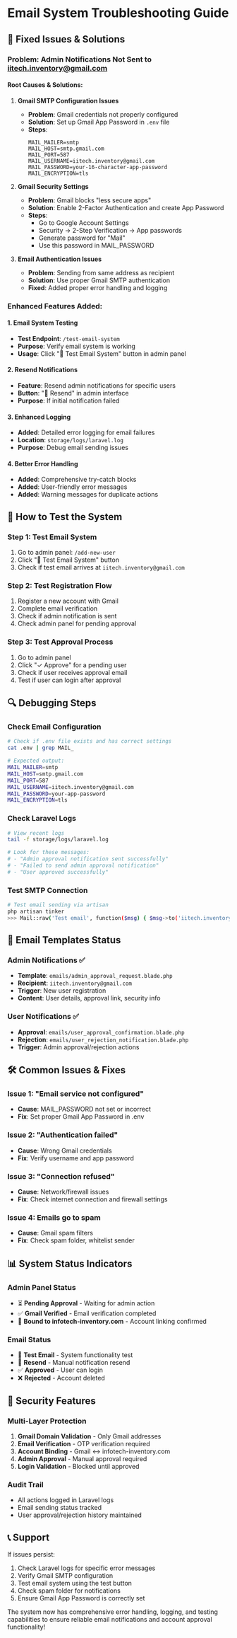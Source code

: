 # Email System Troubleshooting Guide

## 🔧 Fixed Issues & Solutions

### **Problem: Admin Notifications Not Sent to iitech.inventory@gmail.com**

#### **Root Causes & Solutions:**

1. **Gmail SMTP Configuration Issues**
   - **Problem**: Gmail credentials not properly configured
   - **Solution**: Set up Gmail App Password in `.env` file
   - **Steps**:
     ```
     MAIL_MAILER=smtp
     MAIL_HOST=smtp.gmail.com
     MAIL_PORT=587
     MAIL_USERNAME=iitech.inventory@gmail.com
     MAIL_PASSWORD=your-16-character-app-password
     MAIL_ENCRYPTION=tls
     ```

2. **Gmail Security Settings**
   - **Problem**: Gmail blocks "less secure apps"
   - **Solution**: Enable 2-Factor Authentication and create App Password
   - **Steps**:
     - Go to Google Account Settings
     - Security → 2-Step Verification → App passwords
     - Generate password for "Mail"
     - Use this password in MAIL_PASSWORD

3. **Email Authentication Issues**
   - **Problem**: Sending from same address as recipient
   - **Solution**: Use proper Gmail SMTP authentication
   - **Fixed**: Added proper error handling and logging

### **Enhanced Features Added:**

#### **1. Email System Testing**
- **Test Endpoint**: `/test-email-system`
- **Purpose**: Verify email system is working
- **Usage**: Click "🧪 Test Email System" button in admin panel

#### **2. Resend Notifications**
- **Feature**: Resend admin notifications for specific users
- **Button**: "📧 Resend" in admin interface
- **Purpose**: If initial notification failed

#### **3. Enhanced Logging**
- **Added**: Detailed error logging for email failures
- **Location**: `storage/logs/laravel.log`
- **Purpose**: Debug email sending issues

#### **4. Better Error Handling**
- **Added**: Comprehensive try-catch blocks
- **Added**: User-friendly error messages
- **Added**: Warning messages for duplicate actions

## 🚀 How to Test the System

### **Step 1: Test Email System**
1. Go to admin panel: `/add-new-user`
2. Click "🧪 Test Email System" button
3. Check if test email arrives at `iitech.inventory@gmail.com`

### **Step 2: Test Registration Flow**
1. Register a new account with Gmail
2. Complete email verification
3. Check if admin notification is sent
4. Check admin panel for pending approval

### **Step 3: Test Approval Process**
1. Go to admin panel
2. Click "✓ Approve" for a pending user
3. Check if user receives approval email
4. Test if user can login after approval

## 🔍 Debugging Steps

### **Check Email Configuration**
```bash
# Check if .env file exists and has correct settings
cat .env | grep MAIL_

# Expected output:
MAIL_MAILER=smtp
MAIL_HOST=smtp.gmail.com
MAIL_PORT=587
MAIL_USERNAME=iitech.inventory@gmail.com
MAIL_PASSWORD=your-app-password
MAIL_ENCRYPTION=tls
```

### **Check Laravel Logs**
```bash
# View recent logs
tail -f storage/logs/laravel.log

# Look for these messages:
# - "Admin approval notification sent successfully"
# - "Failed to send admin approval notification"
# - "User approved successfully"
```

### **Test SMTP Connection**
```bash
# Test email sending via artisan
php artisan tinker
>>> Mail::raw('Test email', function($msg) { $msg->to('iitech.inventory@gmail.com')->subject('Test'); });
```

## 📧 Email Templates Status

### **Admin Notifications** ✅
- **Template**: `emails/admin_approval_request.blade.php`
- **Recipient**: `iitech.inventory@gmail.com`
- **Trigger**: New user registration
- **Content**: User details, approval link, security info

### **User Notifications** ✅
- **Approval**: `emails/user_approval_confirmation.blade.php`
- **Rejection**: `emails/user_rejection_notification.blade.php`
- **Trigger**: Admin approval/rejection actions

## 🛠️ Common Issues & Fixes

### **Issue 1: "Email service not configured"**
- **Cause**: MAIL_PASSWORD not set or incorrect
- **Fix**: Set proper Gmail App Password in .env

### **Issue 2: "Authentication failed"**
- **Cause**: Wrong Gmail credentials
- **Fix**: Verify username and app password

### **Issue 3: "Connection refused"**
- **Cause**: Network/firewall issues
- **Fix**: Check internet connection and firewall settings

### **Issue 4: Emails go to spam**
- **Cause**: Gmail spam filters
- **Fix**: Check spam folder, whitelist sender

## 📊 System Status Indicators

### **Admin Panel Status**
- ⏳ **Pending Approval** - Waiting for admin action
- ✅ **Gmail Verified** - Email verification completed
- 🔗 **Bound to infotech-inventory.com** - Account linking confirmed

### **Email Status**
- 📧 **Test Email** - System functionality test
- 📧 **Resend** - Manual notification resend
- ✅ **Approved** - User can login
- ❌ **Rejected** - Account deleted

## 🔐 Security Features

### **Multi-Layer Protection**
1. **Gmail Domain Validation** - Only Gmail addresses
2. **Email Verification** - OTP verification required
3. **Account Binding** - Gmail ↔ infotech-inventory.com
4. **Admin Approval** - Manual approval required
5. **Login Validation** - Blocked until approved

### **Audit Trail**
- All actions logged in Laravel logs
- Email sending status tracked
- User approval/rejection history maintained

## 📞 Support

If issues persist:
1. Check Laravel logs for specific error messages
2. Verify Gmail SMTP configuration
3. Test email system using the test button
4. Check spam folder for notifications
5. Ensure Gmail App Password is correctly set

The system now has comprehensive error handling, logging, and testing capabilities to ensure reliable email notifications and account approval functionality!
